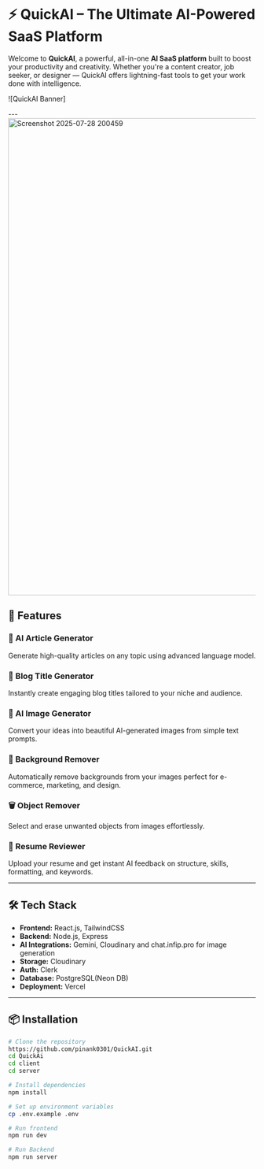 # ⚡ QuickAI – The Ultimate AI-Powered SaaS Platform

Welcome to **QuickAI**, a powerful, all-in-one **AI SaaS platform** built to boost your productivity and creativity. Whether you're a content creator, job seeker, or designer — QuickAI offers lightning-fast tools to get your work done with intelligence.

![QuickAI Banner]


---<img width="1895" height="969" alt="Screenshot 2025-07-28 200459" src="https://github.com/user-attachments/assets/845e3676-bebd-4283-9586-1ac5c20790d8" />


## 🚀 Features

### 🧠 AI Article Generator
Generate high-quality articles on any topic using advanced language model.

### 📝 Blog Title Generator
Instantly create engaging blog titles tailored to your niche and audience.

### 🎨 AI Image Generator
Convert your ideas into beautiful AI-generated images from simple text prompts.

### 🧼 Background Remover
Automatically remove backgrounds from your images perfect for e-commerce, marketing, and design.

### 🗑️ Object Remover
Select and erase unwanted objects from images effortlessly.

### 📄 Resume Reviewer
Upload your resume and get instant AI feedback on structure, skills, formatting, and keywords.

---

## 🛠️ Tech Stack

- **Frontend:** React.js, TailwindCSS  
- **Backend:** Node.js, Express  
- **AI Integrations:** Gemini, Cloudinary and chat.infip.pro for image generation 
- **Storage:** Cloudinary  
- **Auth:** Clerk
- **Database:** PostgreSQL(Neon DB) 
- **Deployment:** Vercel

---

## 📦 Installation

```bash
# Clone the repository
https://github.com/pinank0301/QuickAI.git
cd QuickAi
cd client
cd server

# Install dependencies
npm install

# Set up environment variables
cp .env.example .env

# Run frontend
npm run dev

# Run Backend
npm run server
